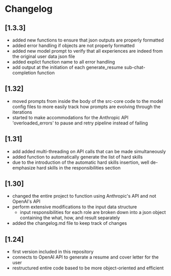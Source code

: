 # Changelog

## [1.3.3]
- added new functions to ensure that json outputs are properly formatted
- added error handling if objects are not properly formatted
- added new model prompt to verify that all experiences are indeed from the original user data json file
- added explict function name to all error handling
- add output at the initiation of each generate_resume sub-chat-completion function

## [1.32]
- moved prompts from inside the body of the src-core code to the model config files to more easily track how prompts are evolving through the iterations
- started to make accommodations for the Anthropic API 'overloaded_errors' to pause and retry pipeline instead of failing

## [1.31]
- add added multi-threading on API calls that can be made simultaneously
- added function to automatically generate the list of hard skills
- due to the introduction of the automatic hard skills insertion, well de-emphasize hard skills in the responsibilities section

## [1.30]
- changed the entire project to function using Anthropic's API and not OpenAI's API
- perform extensive modifications to the input data structure
    - input responsibilities for each role are broken down into a json object containing the what, how, and result separately
- added the changelog.md file to keep track of changes

## [1.24]
- first version included in this repository
- connects to OpenAI API to generate a resume and cover letter for the user
- restructured entire code based to be more object-oriented and efficient